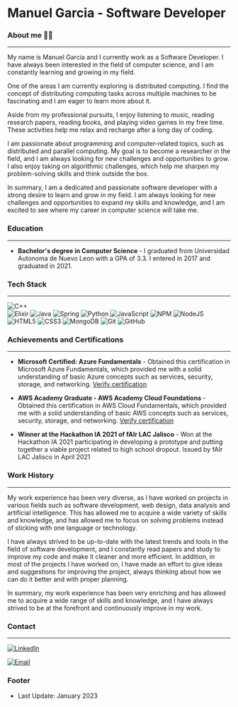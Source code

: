 # Manuel Garcia - Software Developer

### About me 🧑‍💻
---
My name is Manuel Garcia and I currently work as a Software Developer. I have always been interested in the field of computer science, and I am constantly learning and growing in my field.

One of the areas I am currently exploring is distributed computing. I find the concept of distributing computing tasks across multiple machines to be fascinating and I am eager to learn more about it.

Aside from my professional pursuits, I enjoy listening to music, reading research papers, reading books, and playing video games in my free time. These activities help me relax and recharge after a long day of coding.

I am passionate about programming and computer-related topics, such as distributed and parallel computing. My goal is to become a researcher in the field, and I am always looking for new challenges and opportunities to grow. I also enjoy taking on algorithmic challenges, which help me sharpen my problem-solving skills and think outside the box.

In summary, I am a dedicated and passionate software developer with a strong desire to learn and grow in my field. I am always looking for new challenges and opportunities to expand my skills and knowledge, and I am excited to see where my career in computer science will take me.

### Education
---
- **Bachelor's degree in Computer Science** - I graduated from Universidad Autonoma de Nuevo Leon with a GPA of 3.3. I entered in 2017 and graduated in 2021.

### Tech Stack
---
![C++](https://img.shields.io/badge/c++-%2300599C.svg?style=for-the-badge&logo=c%2B%2B&logoColor=white) 	
![Elixir](https://img.shields.io/badge/elixir-%234B275F.svg?style=for-the-badge&logo=elixir&logoColor=white)
![Java](https://img.shields.io/badge/java-%23ED8B00.svg?style=for-the-badge&logo=java&logoColor=white)
![Spring](https://img.shields.io/badge/spring-%236DB33F.svg?style=for-the-badge&logo=spring&logoColor=white)
![Python](https://img.shields.io/badge/python-3670A0?style=for-the-badge&logo=python&logoColor=ffdd54)
![JavaScript](https://img.shields.io/badge/javascript-%23323330.svg?style=for-the-badge&logo=javascript&logoColor=%23F7DF1E)
![NPM](https://img.shields.io/badge/NPM-%23000000.svg?style=for-the-badge&logo=npm&logoColor=white)
![NodeJS](https://img.shields.io/badge/node.js-6DA55F?style=for-the-badge&logo=node.js&logoColor=white)
![HTML5](https://img.shields.io/badge/html5-%23E34F26.svg?style=for-the-badge&logo=html5&logoColor=white)
![CSS3](https://img.shields.io/badge/css3-%231572B6.svg?style=for-the-badge&logo=css3&logoColor=white)
![MongoDB](https://img.shields.io/badge/MongoDB-%234ea94b.svg?style=for-the-badge&logo=mongodb&logoColor=white)
![Git](https://img.shields.io/badge/git-%23F05033.svg?style=for-the-badge&logo=git&logoColor=white)
![GitHub](https://img.shields.io/badge/github-%23121011.svg?style=for-the-badge&logo=github&logoColor=white)

### Achievements and Certifications
---
- **Microsoft Certified: Azure Fundamentals** - Obtained this certification in Microsoft Azure Fundamentals, which provided me with a solid understanding of basic Azure concepts such as services, security, storage, and networking. [Verify certification](https://www.credly.com/badges/a26e9834-b00d-41bd-bfe0-c0c7af801a9b/public_url)

- **AWS Academy Graduate - AWS Academy Cloud Foundations** - Obtained this certification in AWS Cloud Fundamentals, which provided me with a solid understanding of basic AWS concepts such as services, security, storage, and networking. [Verify certification](https://www.credly.com/badges/23afb0a5-57f0-4179-8010-9e133ad7bc74/public_url)

- **Winner at the Hackathon IA 2021 of fAIr LAC Jalisco** - Won at the Hackathon IA 2021 participating in developing a prototype and putting together a viable project related to high school dropout. Issued by fAIr LAC Jalisco in April 2021

### Work History
---

My work experience has been very diverse, as I have worked on projects in various fields such as software development, web design, data analysis and artificial intelligence. This has allowed me to acquire a wide variety of skills and knowledge, and has allowed me to focus on solving problems instead of sticking with one language or technology.

I have always strived to be up-to-date with the latest trends and tools in the field of software development, and I constantly read papers and study to improve my code and make it cleaner and more efficient. In addition, in most of the projects I have worked on, I have made an effort to give ideas and suggestions for improving the project, always thinking about how we can do it better and with proper planning.

In summary, my work experience has been very enriching and has allowed me to acquire a wide range of skills and knowledge, and I have always strived to be at the forefront and continuously improve in my work.

### Contact
---
[![LinkedIn](https://img.shields.io/badge/linkedin-%230077B5.svg?style=for-the-badge&logo=linkedin&logoColor=white)](https://www.linkedin.com/in/manuel-antonio-garcia-garcia-690866171/)

[![Email](https://img.shields.io/badge/email-%23000000.svg?style=for-the-badge&logo=email&logoColor=white)](mailto:manuel-garccia@hotmail.com)


### Footer

- Last Update: January 2023
